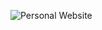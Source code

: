 ![Personal Website](https://socialify.git.ci/Ethan-Chew/Personal-Website/image?language=1&owner=1&pattern=Circuit%20Board&theme=Light)

